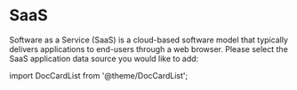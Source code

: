 # SaaS

Software as a Service (SaaS) is a cloud-based software model that typically delivers applications to end-users through a web browser. Please select the SaaS application data source you would like to add:

import DocCardList from '@theme/DocCardList';

<DocCardList />
